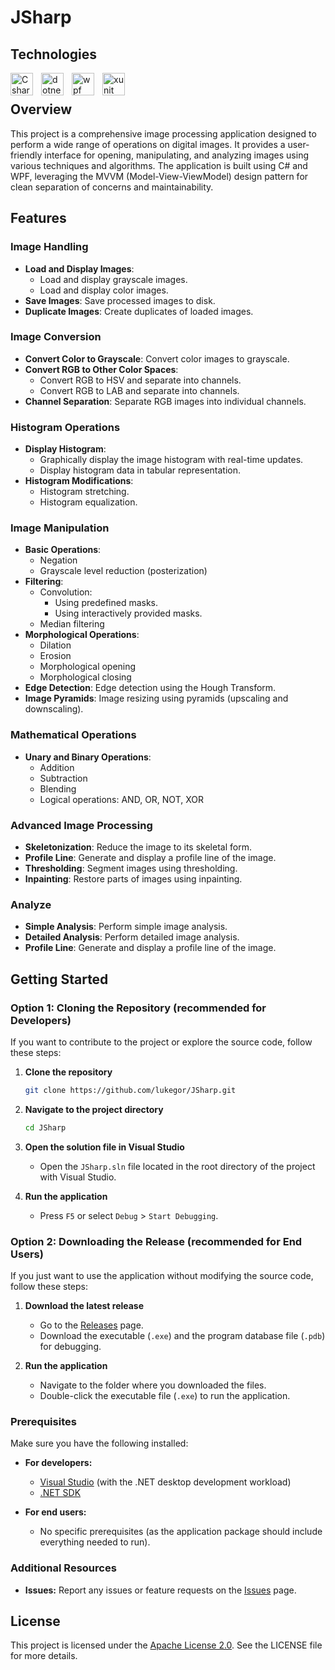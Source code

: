 # JSharp

## Technologies
[<img align="left" alt="Csharp" width="36px" src="https://cdn.jsdelivr.net/gh/devicons/devicon/icons/csharp/csharp-original.svg" style="padding-right:10px;"/>][csharp]
[<img align="left" alt="dotnet" width="36px" src="https://upload.wikimedia.org/wikipedia/commons/thumb/7/7d/Microsoft_.NET_logo.svg/2048px-Microsoft_.NET_logo.svg.png" style="padding-right:10px;"/>][dotnet]
[<img align="left" alt="wpf" width="36px" src="https://dotnetexpertshome.files.wordpress.com/2019/07/wpf.png" style="padding-right:10px;"/>][wpf]
[<img align="left" alt="xunit" width="36px" src="https://avatars.githubusercontent.com/u/2092016?s=200&v=4" style="padding-right:10px;"/>][xunit]

[csharp]: https://en.wikipedia.org/wiki/C_Sharp_(programming_language)
[dotnet]: https://en.wikipedia.org/wiki/.NET
[wpf]: https://en.wikipedia.org/wiki/Windows_Presentation_Foundation
[xunit]: https://xunit.net/

<br>

## Overview

This project is a comprehensive image processing application designed to perform a wide range of operations on digital images. It provides a user-friendly interface for opening, manipulating, and analyzing images using various techniques and algorithms. The application is built using C# and WPF, leveraging the MVVM (Model-View-ViewModel) design pattern for clean separation of concerns and maintainability.

## Features

### Image Handling

- **Load and Display Images**:
  - Load and display grayscale images.
  - Load and display color images.
- **Save Images**: Save processed images to disk.
- **Duplicate Images**: Create duplicates of loaded images.

### Image Conversion

- **Convert Color to Grayscale**: Convert color images to grayscale.
- **Convert RGB to Other Color Spaces**:
  - Convert RGB to HSV and separate into channels.
  - Convert RGB to LAB and separate into channels.
- **Channel Separation**: Separate RGB images into individual channels.

### Histogram Operations

- **Display Histogram**:
  - Graphically display the image histogram with real-time updates.
  - Display histogram data in tabular representation.
- **Histogram Modifications**:
  - Histogram stretching.
  - Histogram equalization.

### Image Manipulation

- **Basic Operations**:
  - Negation
  - Grayscale level reduction (posterization)
- **Filtering**:
  - Convolution:
    - Using predefined masks.
    - Using interactively provided masks.
  - Median filtering
- **Morphological Operations**:
  - Dilation
  - Erosion
  - Morphological opening
  - Morphological closing
- **Edge Detection**: Edge detection using the Hough Transform.
- **Image Pyramids**: Image resizing using pyramids (upscaling and downscaling).

### Mathematical Operations

- **Unary and Binary Operations**:
  - Addition
  - Subtraction
  - Blending
  - Logical operations: AND, OR, NOT, XOR

### Advanced Image Processing

- **Skeletonization**: Reduce the image to its skeletal form.
- **Profile Line**: Generate and display a profile line of the image.
- **Thresholding**: Segment images using thresholding.
- **Inpainting**: Restore parts of images using inpainting.

### Analyze

- **Simple Analysis**: Perform simple image analysis.
- **Detailed Analysis**: Perform detailed image analysis.
- **Profile Line**: Generate and display a profile line of the image.

## Getting Started

### Option 1: Cloning the Repository (recommended for Developers)

If you want to contribute to the project or explore the source code, follow these steps:

1. **Clone the repository**
    ```sh
    git clone https://github.com/lukegor/JSharp.git
    ```
2. **Navigate to the project directory**
    ```sh
    cd JSharp
    ```
3. **Open the solution file in Visual Studio**
    - Open the `JSharp.sln` file located in the root directory of the project with Visual Studio.

4. **Run the application**
    - Press `F5` or select `Debug` > `Start Debugging`.

### Option 2: Downloading the Release (recommended for End Users)

If you just want to use the application without modifying the source code, follow these steps:

1. **Download the latest release**
    - Go to the [Releases](https://github.com/lukegor/JSharp/releases) page.
    - Download the executable (`.exe`) and the program database file (`.pdb`) for debugging.

2. **Run the application**
    - Navigate to the folder where you downloaded the files.
    - Double-click the executable file (`.exe`) to run the application.

### Prerequisites

Make sure you have the following installed:

- **For developers:**
  - [Visual Studio](https://visualstudio.microsoft.com/) (with the .NET desktop development workload)
  - [.NET SDK](https://dotnet.microsoft.com/download)

- **For end users:**
  - No specific prerequisites (as the application package should include everything needed to run).

### Additional Resources

- **Issues:** Report any issues or feature requests on the [Issues](https://github.com/lukegor/JSharp/issues) page.


## License

This project is licensed under the [Apache License 2.0](https://opensource.org/license/apache-2-0/). See the LICENSE file for more details.
